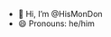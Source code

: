 - 👋 Hi, I’m @HisMonDon
- 😄 Pronouns: he/him
<!---
HisMonDon/HisMonDon is a ✨ special ✨ repository because its `README.md` (this file) appears on your GitHub profile.
You can click the Preview link to take a look at your changes.
--->
